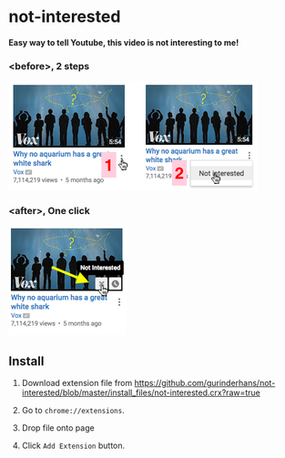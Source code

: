 # not-interested
#### Easy way to tell Youtube, this video is not interesting to me!

### \<before\>, 2 steps
<img src="screenshots/before.png" />

### \<after\>, One click
<img src="screenshots/after.png" />


## Install
1. Download extension file from https://github.com/gurinderhans/not-interested/blob/master/install_files/not-interested.crx?raw=true

2. Go to `chrome://extensions`.

3. Drop file onto page

4. Click `Add Extension` button.
